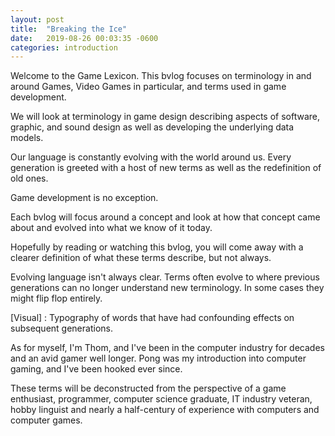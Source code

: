```yaml
---
layout: post
title:  "Breaking the Ice"
date:   2019-08-26 00:03:35 -0600
categories: introduction
---
```


Welcome to the Game Lexicon. This bvlog focuses on terminology in and around Games, Video Games in particular, and terms used in game development.

We will look at terminology in game design describing aspects of software, graphic, and sound design as well as developing the underlying data models.

Our language is constantly evolving with the world around us. Every generation is greeted with a host of new terms as well as the redefinition of old ones.

Game development is no exception.

Each bvlog will focus around a concept and look at how that concept came about and evolved into what we know of it today.

Hopefully by reading or watching this bvlog, you will come away with a clearer definition of what these terms describe, but not always.

Evolving language isn't always clear. Terms often evolve to where previous generations can no longer understand new terminology. In some cases they might flip flop entirely.

[Visual] : Typography of words that have had confounding effects on subsequent generations.

As for myself, I'm Thom, and I've been in the computer industry for decades and an avid gamer well longer. Pong was my introduction into computer gaming, and I've been hooked ever since.

These terms will be deconstructed from the perspective of a game enthusiast, programmer, computer science graduate, IT industry veteran, hobby linguist and nearly a half-century of experience with computers and computer games.
